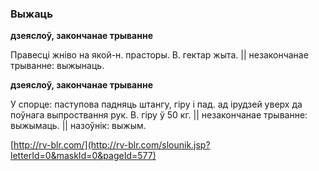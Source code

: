 ### Выжаць
**дзеяслоў, закончанае трыванне**

Правесці жніво на якой-н. прасторы. В. гектар жыта. || незакончанае трыванне: выжынаць.

**дзеяслоў, закончанае трыванне**

У спорце: паступова падняць штангу, гіру і пад. ад ірудзей уверх да поўнага выпроствання рук. В. гіру ў 50 кг. || незакончанае трыванне: выжымаць. || назоўнік: выжым.

<a rel="author">[http://rv-blr.com/](http://rv-blr.com/slounik.jsp?letterId=0&maskId=0&pageId=577)</a>
